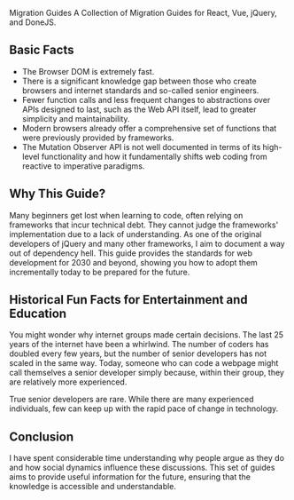 Migration Guides
A Collection of Migration Guides for React, Vue, jQuery, and DoneJS.

## Basic Facts
- The Browser DOM is extremely fast.
- There is a significant knowledge gap between those who create browsers and internet standards and so-called senior engineers.
- Fewer function calls and less frequent changes to abstractions over APIs designed to last, such as the Web API itself, lead to greater simplicity and maintainability.
- Modern browsers already offer a comprehensive set of functions that were previously provided by frameworks.
- The Mutation Observer API is not well documented in terms of its high-level functionality and how it fundamentally shifts web coding from reactive to imperative paradigms.

## Why This Guide?
Many beginners get lost when learning to code, often relying on frameworks that incur technical debt. They cannot judge the frameworks' implementation due to a lack of understanding. As one of the original developers of jQuery and many other frameworks, I aim to document a way out of dependency hell. This guide provides the standards for web development for 2030 and beyond, showing you how to adopt them incrementally today to be prepared for the future.

## Historical Fun Facts for Entertainment and Education
You might wonder why internet groups made certain decisions. The last 25 years of the internet have been a whirlwind. The number of coders has doubled every few years, but the number of senior developers has not scaled in the same way. Today, someone who can code a webpage might call themselves a senior developer simply because, within their group, they are relatively more experienced.

True senior developers are rare. While there are many experienced individuals, few can keep up with the rapid pace of change in technology.

## Conclusion
I have spent considerable time understanding why people argue as they do and how social dynamics influence these discussions. This set of guides aims to provide useful information for the future, ensuring that the knowledge is accessible and understandable.
